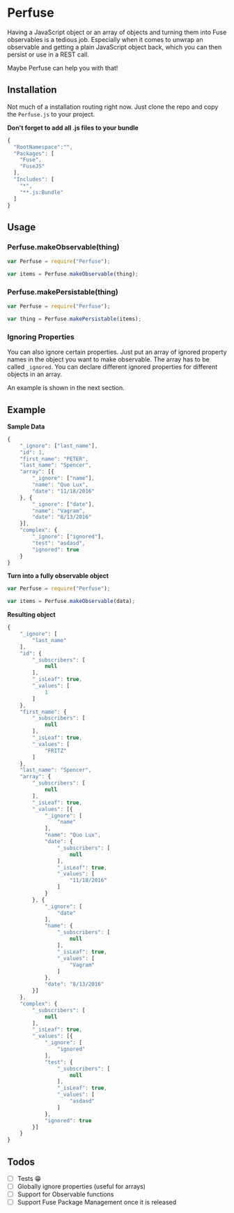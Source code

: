 # Perfuse

Having a JavaScript object or an array of objects and turning them into Fuse observables is a tedious job. Especially when it comes to unwrap an observable and getting a plain JavaScript object back, which you can then persist or use in a REST call.

Maybe Perfuse can help you with that!

## Installation

Not much of a installation routing right now. Just clone the repo and copy the `Perfuse.js` to your project.

**Don't forget to add all .js files to your bundle** 

```javascript
{
  "RootNamespace":"",
  "Packages": [
  	"Fuse",
  	"FuseJS"
  ],
  "Includes": [
    "*",
    "**.js:Bundle"
  ]
}
```

## Usage

### Perfuse.makeObservable(thing)

```javascript
var Perfuse = require("Perfuse");

var items = Perfuse.makeObservable(thing);
```

### Perfuse.makePersistable(thing)

```javascript
var Perfuse = require("Perfuse");

var thing = Perfuse.makePersistable(items);
```

### Ignoring Properties

You can also ignore certain properties. Just put an array of ignored property names in the object you want to make observable. The array has to be called `_ignored`. You can declare different ignored properties for different objects in an array.

An example is shown in the next section.

## Example

**Sample Data**

```javascript
{
    "_ignore": ["last_name"],
    "id": 1,
    "first_name": "PETER",
    "last_name": "Spencer",
    "array": [{
        "_ignore": ["name"],
        "name": "Quo Lux",
        "date": "11/18/2016"
    }, {
        "_ignore": ["date"],
        "name": "Vagram",
        "date": "8/13/2016"
    }],
    "complex": {
        "_ignore": ["ignored"],
        "test": "asdasd",
        "ignored": true
    }
}
```

**Turn into a fully observable object**

```javascript
var Perfuse = require("Perfuse");

var items = Perfuse.makeObservable(data);
```

**Resulting object**

```javascript
{
    "_ignore": [
        "last_name"
    ],
    "id": {
        "_subscribers": [
            null
        ],
        "_isLeaf": true,
        "_values": [
            1
        ]
    },
    "first_name": {
        "_subscribers": [
            null
        ],
        "_isLeaf": true,
        "_values": [
            "FRITZ"
        ]
    },
    "last_name": "Spencer",
    "array": {
        "_subscribers": [
            null
        ],
        "_isLeaf": true,
        "_values": [{
            "_ignore": [
                "name"
            ],
            "name": "Quo Lux",
            "date": {
                "_subscribers": [
                    null
                ],
                "_isLeaf": true,
                "_values": [
                    "11/18/2016"
                ]
            }
        }, {
            "_ignore": [
                "date"
            ],
            "name": {
                "_subscribers": [
                    null
                ],
                "_isLeaf": true,
                "_values": [
                    "Vagram"
                ]
            },
            "date": "8/13/2016"
        }]
    },
    "complex": {
        "_subscribers": [
            null
        ],
        "_isLeaf": true,
        "_values": [{
            "_ignore": [
                "ignored"
            ],
            "test": {
                "_subscribers": [
                    null
                ],
                "_isLeaf": true,
                "_values": [
                    "asdasd"
                ]
            },
            "ignored": true
        }]
    }
}
```

## Todos

- [ ] Tests :grin:
- [ ] Globally ignore properties (useful for arrays)
- [ ] Support for Observable functions
- [ ] Support Fuse Package Management once it is released